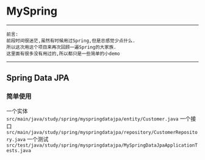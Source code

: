 # MySpring
---
``` text
前言:
前段时间很迷茫,虽然有时候用过Spring,但是总感觉少点什么.
所以这次用这个项目来再次回顾一遍Spring的大家族.
这里面有很多没有用过的,所以都只是一些简单的小demo
```
---
## Spring Data JPA
### 简单使用
一个实体 `src/main/java/study/spring/myspringdatajpa/entity/Customer.java`
一个接口 `src/main/java/study/spring/myspringdatajpa/repository/CustomerRepository.java`
一个测试 `src/test/java/study/spring/myspringdatajpa/MySpringDataJpaApplicationTests.java`

